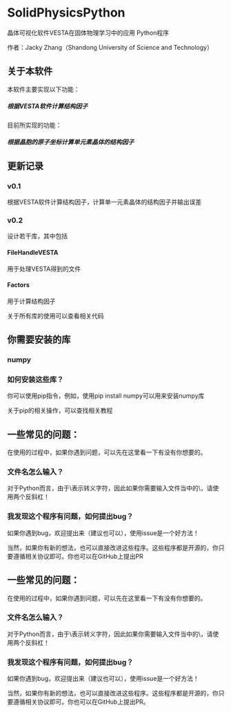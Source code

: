 # SolidPhysicsPython
晶体可视化软件VESTA在固体物理学习中的应用 Python程序

作者：Jacky Zhang（Shandong University of Science and Technology）
## 关于本软件
本软件主要实现以下功能：
##### 根据VESTA软件计算结构因子

目前所实现的功能：
##### 根据晶胞的原子坐标计算单元素晶体的结构因子

## 更新记录
### v0.1
根据VESTA软件计算结构因子，计算单一元素晶体的结构因子并输出误差

### v0.2
设计若干库，其中包括
#### FileHandleVESTA
用于处理VESTA得到的文件
#### Factors
用于计算结构因子

关于所有库的使用可以查看相关代码

## 你需要安装的库
### numpy

### 如何安装这些库？
你可以使用pip指令，例如，使用pip install numpy可以用来安装numpy库

关于pip的相关操作，可以查找相关教程

## 一些常见的问题：
在使用的过程中，如果你遇到问题，可以先在这里看一下有没有你想要的。
### 文件名怎么输入？
对于Python而言，由于\表示转义字符，因此如果你需要输入文件当中的\，请使用两个反斜杠！
### 我发现这个程序有问题，如何提出bug？
如果你遇到bug，欢迎提出来（建议也可以），使用issue是一个好方法！

当然，如果你有新的想法，也可以直接改进这些程序。这些程序都是开源的，你只要遵循相关协议即可。你也可以在GitHub上提出PR

## 一些常见的问题：
在使用的过程中，如果你遇到问题，可以先在这里看一下有没有你想要的。
### 文件名怎么输入？
对于Python而言，由于\表示转义字符，因此如果你需要输入文件当中的\，请使用两个反斜杠！
### 我发现这个程序有问题，如何提出bug？
如果你遇到bug，欢迎提出来（建议也可以），使用issue是一个好方法！

当然，如果你有新的想法，也可以直接改进这些程序。这些程序都是开源的，你只要遵循相关协议即可。你也可以在GitHub上提出PR。
